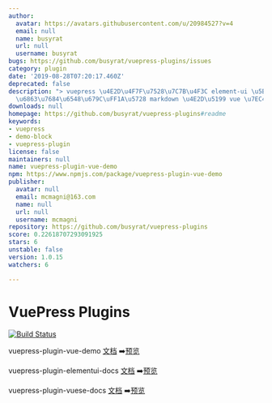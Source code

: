 ```yaml
---
author:
  avatar: https://avatars.githubusercontent.com/u/20984527?v=4
  email: null
  name: busyrat
  url: null
  username: busyrat
bugs: https://github.com/busyrat/vuepress-plugins/issues
category: plugin
date: '2019-08-28T07:20:17.460Z'
deprecated: false
description: "> vuepress \u4E2D\u4F7F\u7528\u7C7B\u4F3C element-ui \u5B98\u65B9\u6587\
  \u6863\u7684\u6548\u679C\uFF1A\u5728 markdown \u4E2D\u5199 vue \u7EC4\u4EF6 demo"
downloads: null
homepage: https://github.com/busyrat/vuepress-plugins#readme
keywords:
- vuepress
- demo-block
- vuepress-plugin
license: false
maintainers: null
name: vuepress-plugin-vue-demo
npm: https://www.npmjs.com/package/vuepress-plugin-vue-demo
publisher:
  avatar: null
  email: mcmagni@163.com
  name: null
  url: null
  username: mcmagni
repository: https://github.com/busyrat/vuepress-plugins
score: 0.22618707293091925
stars: 6
unstable: false
version: 1.0.15
watchers: 6

---
```


# VuePress Plugins

[![Build Status](https://travis-ci.org/busyrat/vuepress-plugins.svg?branch=master)](https://travis-ci.org/busyrat/vuepress-plugins)

vuepress-plugin-vue-demo
[文档](https://github.com/busyrat/vuepress-plugins/blob/master/packages/vue-demo/README.md) ➡️[预览](https://busyrat.github.io/vuepress-plugins/vue-demo/)


vuepress-plugin-elementui-docs
[文档](https://github.com/busyrat/vuepress-plugins/blob/master/packages/elementui-docs/README.md) ➡️[预览](https://busyrat.github.io/vuepress-plugins/elementui-docs/)


vuepress-plugin-vuese-docs
[文档](https://github.com/busyrat/vuepress-plugins/blob/master/packages/vuese-docs/README.md) ➡️[预览](https://busyrat.github.io/vuepress-plugins/vuese-docs/)
